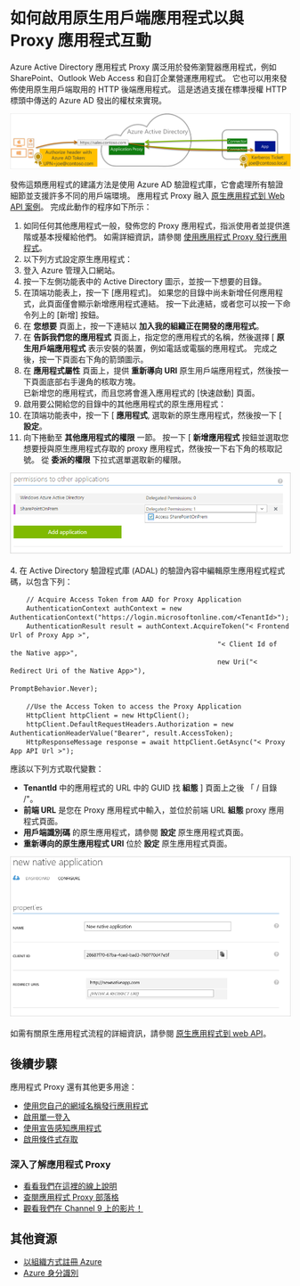 <properties
    pageTitle="如何啟用原生用戶端應用程式與 Proxy 應用程式的發佈 | Microsoft Azure"
    description="涵蓋如何啟用原生用戶端應用程式，以與 Azure AD 應用程式 Proxy 連接器通訊，為內部部署的應用程式提供安全的遠端存取。"
    services="active-directory"
    documentationCenter=""
    authors="kgremban"
    manager="stevenpo"
    editor=""/>

<tags
    ms.service="active-directory"
    ms.workload="identity"
    ms.tgt_pltfrm="na"
    ms.devlang="na"
    ms.topic="article"
    ms.date="11/02/2015"
    ms.author="kgremban"/>

# 如何啟用原生用戶端應用程式以與 Proxy 應用程式互動
Azure Active Directory 應用程式 Proxy 廣泛用於發佈瀏覽器應用程式，例如 SharePoint、Outlook Web Access 和自訂企業營運應用程式。 它也可以用來發佈使用原生用戶端取用的 HTTP 後端應用程式。 這是透過支援在標準授權 HTTP 標頭中傳送的 Azure AD 發出的權杖來實現。


![](./media/active-directory-application-proxy-native-client/richclientflow.png)


發佈這類應用程式的建議方法是使用 Azure AD 驗證程式庫，它會處理所有驗證細節並支援許多不同的用戶端環境。 應用程式 Proxy 融入 [原生應用程式到 Web API 案例](active-directory-authentication-scenarios.md#native-application-to-web-api)。 完成此動作的程序如下所示：

1. 如同任何其他應用程式一般，發佈您的 Proxy 應用程式，指派使用者並提供進階或基本授權給他們。 如需詳細資訊，請參閱  [使用應用程式 Proxy 發行應用程式](active-directory-application-proxy-publish.md)。
2. 以下列方式設定原生應用程式：
  3. 登入 Azure 管理入口網站。
  4. 按一下左側功能表中的 Active Directory 圖示，並按一下想要的目錄。
  5. 在頂端功能表上，按一下 [應用程式]。 如果您的目錄中尚未新增任何應用程式，此頁面僅會顯示新增應用程式連結。 按一下此連結，或者您可以按一下命令列上的 [新增] 按鈕。
  4. 在 **您想要** 頁面上，按一下連結以 **加入我的組織正在開發的應用程式**。
  5. 在 **告訴我們您的應用程式** 頁面上，指定您的應用程式的名稱，然後選擇 [ **原生用戶端應用程式** 表示安裝的裝置，例如電話或電腦的應用程式。 完成之後，按一下頁面右下角的箭頭圖示。
  6. 在 **應用程式屬性** 頁面上，提供 **重新導向 URI** 原生用戶端應用程式，然後按一下頁面底部右手邊角的核取方塊。 </br>已新增您的應用程式，而且您將會進入應用程式的 [快速啟動] 頁面。
8. 啟用要公開給您的目錄中的其他應用程式的原生應用程式：
  9. 在頂端功能表中，按一下 [ **應用程式**, 選取新的原生應用程式，然後按一下 [ **設定**。
  10. 向下捲動至 **其他應用程式的權限** 一節。 按一下 [ **新增應用程式** 按鈕並選取您想要授與原生應用程式存取的 proxy 應用程式，然後按一下右下角的核取記號。 從 **委派的權限** 下拉式選單選取新的權限。 </br>

![](./media/active-directory-application-proxy-native-client/delegate_native_app.png) </br></br>
4. 在 Active Directory 驗證程式庫 (ADAL) 的驗證內容中編輯原生應用程式程式碼，以包含下列：

        // Acquire Access Token from AAD for Proxy Application
        AuthenticationContext authContext = new AuthenticationContext("https://login.microsoftonline.com/<TenantId>");
        AuthenticationResult result = authContext.AcquireToken("< Frontend Url of Proxy App >",
                                                        "< Client Id of the Native app>",
                                                        new Uri("< Redirect Uri of the Native App>"),
                                                        PromptBehavior.Never);

        //Use the Access Token to access the Proxy Application
        HttpClient httpClient = new HttpClient();
        httpClient.DefaultRequestHeaders.Authorization = new AuthenticationHeaderValue("Bearer", result.AccessToken);
        HttpResponseMessage response = await httpClient.GetAsync("< Proxy App API Url >");

應該以下列方式取代變數：


- **TenantId** 中的應用程式的 URL 中的 GUID 找 **組態** ] 頁面上之後 「 / 目錄 /"。
- **前端 URL** 是您在 Proxy 應用程式中輸入，並位於前端 URL **組態** proxy 應用程式頁面。
- **用戶端識別碼** 的原生應用程式，請參閱 **設定** 原生應用程式頁面。
- **重新導向的原生應用程式 URI** 位於 **設定** 原生應用程式頁面。

![](./media/active-directory-application-proxy-native-client/new_native_app.png)
</br> </br>如需有關原生應用程式流程的詳細資訊，請參閱 [原生應用程式到 web API](active-directory-authentication-scenarios.md#native-application-to-web-api)。






## 後續步驟
應用程式 Proxy 還有其他更多用途：


- [使用您自己的網域名稱發行應用程式](active-directory-application-proxy-custom-domains.md)
- [啟用單一登入](active-directory-application-proxy-sso-using-kcd.md)
- [使用宣告感知應用程式](active-directory-application-proxy-claims-aware-apps.md)
- [啟用條件式存取](active-directory-application-proxy-conditional-access.md)


### 深入了解應用程式 Proxy
- [看看我們在這裡的線上說明](active-directory-application-proxy-enable.md)
- [查閱應用程式 Proxy 部落格](http://blogs.technet.com/b/applicationproxyblog/)
- [觀看我們在 Channel 9 上的影片！](http://channel9.msdn.com/events/Ignite/2015/BRK3864)

## 其他資源
* [以組織方式註冊 Azure](sign-up-organization.md)
* [Azure 身分識別](fundamentals-identity.md)


